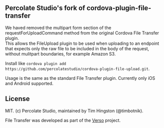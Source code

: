 Percolate Studio's fork of cordova-plugin-file-transfer
-------------------------------------------------------
We haved removed the multipart form section of the requestForUploadCommand method from the original Cordova File Transfer plugin.  
This allows the FileUpload plugin to be used when uploading to an endpoint that expects
only the raw file to be included in the body of the request, without mulitpart boundaries, for example Amazon S3.

Install like `cordova plugin add https://github.com/percolatestudio/cordova-plugin-file-upload.git`.

Usage is the same as the standard File Transfer plugin. Currently only iOS and Android supported.

## License 

MIT. (c) Percolate Studio, maintained by Tim Hingston (@timbotnik).

File Transfer was developed as part of the [Verso](versoapp.com) project.
